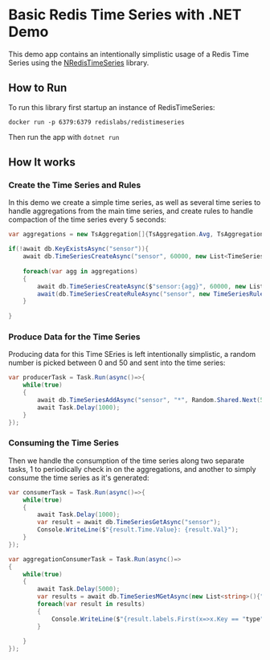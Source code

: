 # Basic Redis Time Series with .NET Demo

This demo app contains an intentionally simplistic usage of a Redis Time Series using the [NRedisTimeSeries](https://www.nuget.org/packages/NRedisTimeSeries/) library.

## How to Run

To run this library first startup an instance of RedisTimeSeries:

```
docker run -p 6379:6379 redislabs/redistimeseries
```

Then run the app with `dotnet run`

## How It works

### Create the Time Series and Rules

In this demo we create a simple time series, as well as several time series to handle aggregations from the main time series, and create rules to handle compaction of the time series every 5 seconds:


```csharp
var aggregations = new TsAggregation[]{TsAggregation.Avg, TsAggregation.Min, TsAggregation.Max};

if(!await db.KeyExistsAsync("sensor")){
    await db.TimeSeriesCreateAsync("sensor", 60000, new List<TimeSeriesLabel>{new TimeSeriesLabel("id", "sensor-1")});
    
    foreach(var agg in aggregations)
    {
        await db.TimeSeriesCreateAsync($"sensor:{agg}", 60000, new List<TimeSeriesLabel>{new ("type", agg.ToString()), new TimeSeriesLabel("aggregation-for", "sensor-1")});
        await(db.TimeSeriesCreateRuleAsync("sensor", new TimeSeriesRule($"sensor:{agg}", 5000, agg)));
    }
    
}
```

### Produce Data for the Time Series

Producing data for this Time SEries is left intentionally simplistic, a random number is picked between 0 and 50 and sent into the time series:


```csharp
var producerTask = Task.Run(async()=>{
    while(true)
    {
        await db.TimeSeriesAddAsync("sensor", "*", Random.Shared.Next(50));
        await Task.Delay(1000);
    }    
});
```

### Consuming the Time Series

Then we  handle the consumption of the time series along two separate tasks, 1 to periodically check in on the aggregations, and another to simply consume the time series as it's generated:

```csharp
var consumerTask = Task.Run(async()=>{
    while(true)
    {
        await Task.Delay(1000);
        var result = await db.TimeSeriesGetAsync("sensor");
        Console.WriteLine($"{result.Time.Value}: {result.Val}");
    }
});

var aggregationConsumerTask = Task.Run(async()=>
{
    while(true)
    {
        await Task.Delay(5000);
        var results = await db.TimeSeriesMGetAsync(new List<string>(){"aggregation-for=sensor-1"}, true);
        foreach(var result in results)
        {
            Console.WriteLine($"{result.labels.First(x=>x.Key == "type").Value}: {result.value.Val}");
        }        
        
    }
});
```